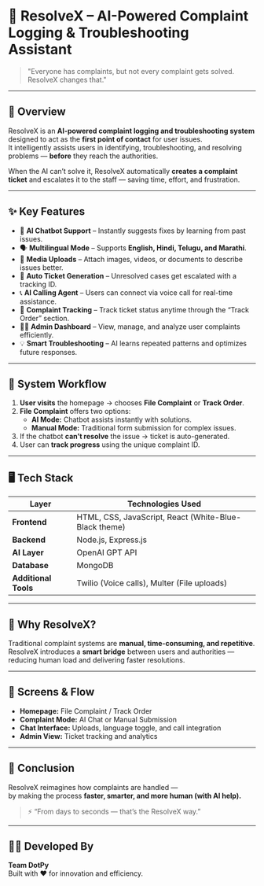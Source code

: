# 🧠 ResolveX – AI-Powered Complaint Logging & Troubleshooting Assistant

> "Everyone has complaints, but not every complaint gets solved.  
> ResolveX changes that."

---

## 🚀 Overview
ResolveX is an **AI-powered complaint logging and troubleshooting system** designed to act as the **first point of contact** for user issues.  
It intelligently assists users in identifying, troubleshooting, and resolving problems — **before** they reach the authorities.  

When the AI can’t solve it, ResolveX automatically **creates a complaint ticket** and escalates it to the staff — saving time, effort, and frustration.

---

## ✨ Key Features

- 🤖 **AI Chatbot Support** – Instantly suggests fixes by learning from past issues.  
- 🗣️ **Multilingual Mode** – Supports **English, Hindi, Telugu, and Marathi**.  
- 📸 **Media Uploads** – Attach images, videos, or documents to describe issues better.  
- 🎫 **Auto Ticket Generation** – Unresolved cases get escalated with a tracking ID.  
- 📞 **AI Calling Agent** – Users can connect via voice call for real-time assistance.  
- 🧭 **Complaint Tracking** – Track ticket status anytime through the “Track Order” section.  
- 🧑‍💻 **Admin Dashboard** – View, manage, and analyze user complaints efficiently.  
- 💡 **Smart Troubleshooting** – AI learns repeated patterns and optimizes future responses.

---

## 🧩 System Workflow

1. **User visits** the homepage → chooses **File Complaint** or **Track Order**.  
2. **File Complaint** offers two options:
   - **AI Mode:** Chatbot assists instantly with solutions.  
   - **Manual Mode:** Traditional form submission for complex issues.  
3. If the chatbot **can’t resolve** the issue → ticket is auto-generated.  
4. User can **track progress** using the unique complaint ID.

---

## 🖥️ Tech Stack

| Layer | Technologies Used |
|-------|--------------------|
| **Frontend** | HTML, CSS, JavaScript, React (White-Blue-Black theme) |
| **Backend** | Node.js, Express.js |
| **AI Layer** | OpenAI GPT API |
| **Database** | MongoDB |
| **Additional Tools** | Twilio (Voice calls), Multer (File uploads) |

---

## 🧠 Why ResolveX?

Traditional complaint systems are **manual, time-consuming, and repetitive**.  
ResolveX introduces a **smart bridge** between users and authorities — reducing human load and delivering faster resolutions.

---

## 📸 Screens & Flow
- **Homepage:** File Complaint / Track Order  
- **Complaint Mode:** AI Chat or Manual Submission  
- **Chat Interface:** Uploads, language toggle, and call integration  
- **Admin View:** Ticket tracking and analytics  

---

## 🏁 Conclusion
ResolveX reimagines how complaints are handled —  
by making the process **faster, smarter, and more human (with AI help).**

> ⚡ “From days to seconds — that’s the ResolveX way.”

---

## 🧑‍💻 Developed By
**Team DotPy**  
Built with ❤️ for innovation and efficiency.
